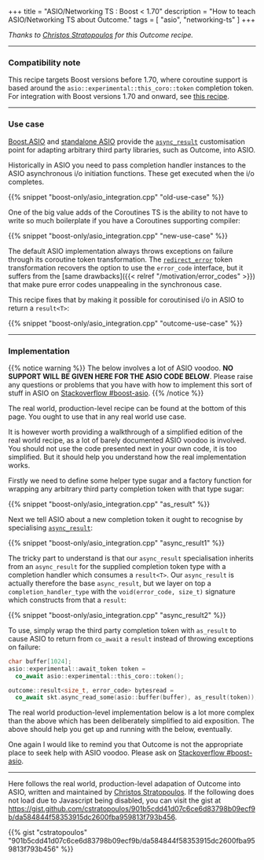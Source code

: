 +++
title = "ASIO/Networking TS : Boost < 1.70"
description = "How to teach ASIO/Networking TS about Outcome."
tags = [ "asio", "networking-ts" ]
+++

*Thanks to [Christos Stratopoulos](https://github.com/cstratopoulos) for this Outcome recipe.*

---

### Compatibility note

This recipe targets Boost versions before 1.70, where coroutine support is based around
the `asio::experimental::this_coro::token` completion token. For integration with Boost
versions 1.70 and onward, see [this recipe](asio-integration-1-70).


---

### Use case

[Boost.ASIO](https://www.boost.org/doc/libs/develop/doc/html/boost_asio.html)
and [standalone ASIO](https://think-async.com/Asio/) provide the
[`async_result`](https://www.boost.org/doc/libs/develop/doc/html/boost_asio/reference/async_result.html)
customisation point for adapting arbitrary third party libraries, such as Outcome, into ASIO.

Historically in ASIO you need to pass completion handler instances
to the ASIO asynchronous i/o initiation functions. These get executed when the i/o
completes.

{{% snippet "boost-only/asio_integration.cpp" "old-use-case" %}}

One of the big value adds of the Coroutines TS is the ability to not have to write
so much boilerplate if you have a Coroutines supporting compiler:

{{% snippet "boost-only/asio_integration.cpp" "new-use-case" %}}

The default ASIO implementation always throws exceptions on failure through
its coroutine token transformation. The [`redirect_error`](https://www.boost.org/doc/libs/develop/doc/html/boost_asio/reference/experimental__redirect_error.html)
token transformation recovers the option to use the `error_code` interface,
but it suffers from the [same drawbacks]({{< relref "/motivation/error_codes" >}})
that make pure error codes unappealing in the synchronous case.

This recipe fixes that by making it possible for coroutinised
i/o in ASIO to return a `result<T>`:

{{% snippet "boost-only/asio_integration.cpp" "outcome-use-case" %}}

---

### Implementation

{{% notice warning %}}
The below involves a lot of ASIO voodoo. **NO SUPPORT WILL BE GIVEN HERE FOR THE ASIO
CODE BELOW**. Please raise any questions or problems that you have with how to implement
this sort of stuff in ASIO
on [Stackoverflow #boost-asio](https://stackoverflow.com/questions/tagged/boost-asio).
{{% /notice %}}

The real world, production-level recipe can be found at the bottom of this page.
You ought to use that in any real world use case.

It is however worth providing a walkthrough of a simplified edition of the real world
recipe, as a lot of barely documented ASIO voodoo is involved. You should not
use the code presented next in your own code, it is too simplified. But it should
help you understand how the real implementation works.

Firstly we need to define some helper type sugar and a factory function for wrapping
any arbitrary third party completion token with that type sugar:

{{% snippet "boost-only/asio_integration.cpp" "as_result" %}}

Next we tell ASIO about a new completion token it ought to recognise by specialising
[`async_result`](https://www.boost.org/doc/libs/develop/doc/html/boost_asio/reference/async_result.html):

{{% snippet "boost-only/asio_integration.cpp" "async_result1" %}}

The tricky part to understand is that our `async_result` specialisation inherits
from an `async_result` for the supplied completion token type with a completion
handler which consumes a `result<T>`. Our `async_result` is actually therefore
the base `async_result`, but we layer on top a `completion_handler_type` with
the `void(error_code, size_t)` signature which constructs from that a `result`:

{{% snippet "boost-only/asio_integration.cpp" "async_result2" %}}

To use, simply wrap the third party completion token with `as_result` to cause
ASIO to return from `co_await` a `result` instead of throwing exceptions on
failure:

```c++
char buffer[1024];
asio::experimental::await_token token =
  co_await asio::experimental::this_coro::token();

outcome::result<size_t, error_code> bytesread =
  co_await skt.async_read_some(asio::buffer(buffer), as_result(token));
```

The real world production-level implementation below is a lot more complex than the
above which has been deliberately simplified to aid exposition. The above
should help you get up and running with the below, eventually.

One again I would like to remind you that Outcome is not the appropriate place
to seek help with ASIO voodoo. Please ask on
[Stackoverflow #boost-asio](https://stackoverflow.com/questions/tagged/boost-asio).

---

Here follows the real world, production-level adapation of Outcome into
ASIO, written and maintained by [Christos Stratopoulos](https://github.com/cstratopoulos).
If the following does not load due to Javascript being disabled, you can visit the gist at 
https://gist.github.com/cstratopoulos/901b5cdd41d07c6ce6d83798b09ecf9b/da584844f58353915dc2600fba959813f793b456.

{{% gist "cstratopoulos" "901b5cdd41d07c6ce6d83798b09ecf9b/da584844f58353915dc2600fba959813f793b456" %}}
